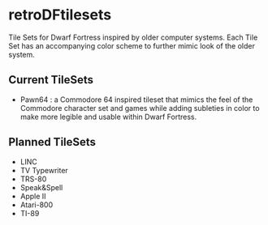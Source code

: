 # retroDFtilesets
Tile Sets for Dwarf Fortress inspired by older computer systems.
Each Tile Set has an accompanying color scheme to further mimic look of the older system.

## Current TileSets
* Pawn64 : a Commodore 64 inspired tileset that mimics the feel of the Commodore character set and games while adding subleties in color to make more legible and usable within Dwarf Fortress.

## Planned TileSets
* LINC
* TV Typewriter
* TRS-80
* Speak&Spell
* Apple II
* Atari-800
* TI-89
